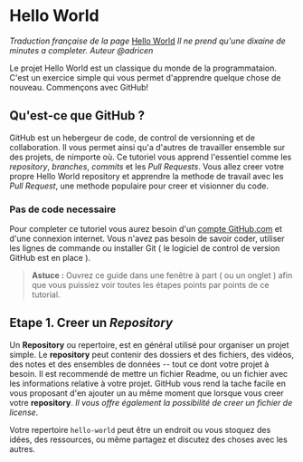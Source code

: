 # Hello World

*Traduction française de la page* [Hello World](https://guides.github.com/activities/hello-world/ "version original")
*Il ne prend qu'une dixaine de minutes a completer.*
*Auteur @adricen*

Le projet Hello World est un classique du monde de la programmataion. C'est un exercice simple qui vous permet d'apprendre quelque chose de nouveau. Commençons avec GitHub!

## Qu'est-ce que GitHub ?

GitHub est un hebergeur de code, de control de versionning et de collaboration. Il vous permet ainsi qu'a d'autres de travailler ensemble sur des projets, de nimporte où.
Ce tutoriel vous apprend l'essentiel comme les *repository*, *branches*, *commits* et les *Pull Requests*. Vous allez creer votre propre Hello World repository et apprendre la methode de travail avec les *Pull Request*, une methode populaire pour creer et visionner du code.

### Pas de code necessaire

Pour completer ce tutoriel vous aurez besoin d'un [compte GitHub.com](https://github.com/) et d'une connexion internet. Vous n'avez pas besoin de savoir coder, utiliser les lignes de commande ou installer Git ( le logiciel de control de version GitHub est en place ).

> **Astuce :** Ouvrez ce guide dans une fenêtre à part ( ou un onglet ) afin que vous puissiez voir toutes les étapes points par points de ce tutorial.

## Etape 1. Creer un *Repository*

Un **Repository** ou repertoire, est en général utilisé pour organiser un projet simple. Le **repository** peut contenir des dossiers et des fichiers, des vidéos, des notes et des ensembles de données -- tout ce dont votre projet à besoin. Il est recommendé de mettre un fichier Readme, ou un fichier avec les informations relative à votre projet. GitHub vous rend la tache facile en vous proposant d'en ajouter un au même moment que lorsque vous creer votre **repository**. *Il vous offre également la possibilité de creer un fichier de license*.

Votre repertoire `hello-world` peut être un endroit ou vous stoquez des idées, des ressources, ou même partagez et discutez des choses avec les autres. 
